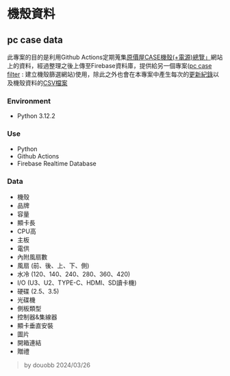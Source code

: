 # 機殼資料
## pc case data

此專案的目的是利用Github Actions定期蒐集[原價屋CASE機殼(+電源)總覽」](https://www.coolpc.com.tw/eachview.php?IGrp=14)網站上的資料，經過整理之後上傳至Firebase資料庫，提供給另一個專案([pc case filter](https://github.com/douobb/pc_case_filter) : 建立機殼篩選網站)使用，除此之外也會在本專案中產生每次的[更新紀錄](https://github.com/douobb/pc_case_data/blob/main/log.txt)以及機殼資料的[CSV檔案](https://github.com/douobb/pc_case_data/blob/main/pc_case.csv)

### Environment
- Python 3.12.2

### Use
- Python
- Github Actions
- Firebase Realtime Database

### Data
- 機殼
- 品牌
- 容量
- 顯卡長
- CPU高
- 主板
- 電供
- 內附風扇數
- 風扇 (前、後、上、下、側)
- 水冷 (120、140、240、280、360、420)
- I/O (U3、U2、TYPE-C、HDMI、SD讀卡機)
- 硬碟 (2.5、3.5)
- 光碟機
- 側板類型
- 控制器&集線器
- 顯卡垂直安裝
- 圖片
- 開箱連結
- 贈禮  

> by douobb 2024/03/26
